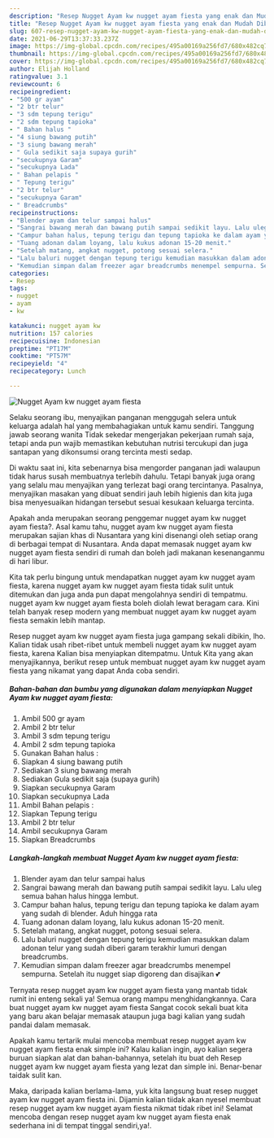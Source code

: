 ```yaml
---
description: "Resep Nugget Ayam kw nugget ayam fiesta yang enak dan Mudah Dibuat"
title: "Resep Nugget Ayam kw nugget ayam fiesta yang enak dan Mudah Dibuat"
slug: 607-resep-nugget-ayam-kw-nugget-ayam-fiesta-yang-enak-dan-mudah-dibuat
date: 2021-06-29T13:37:33.237Z
image: https://img-global.cpcdn.com/recipes/495a00169a256fd7/680x482cq70/nugget-ayam-kw-nugget-ayam-fiesta-foto-resep-utama.jpg
thumbnail: https://img-global.cpcdn.com/recipes/495a00169a256fd7/680x482cq70/nugget-ayam-kw-nugget-ayam-fiesta-foto-resep-utama.jpg
cover: https://img-global.cpcdn.com/recipes/495a00169a256fd7/680x482cq70/nugget-ayam-kw-nugget-ayam-fiesta-foto-resep-utama.jpg
author: Elijah Holland
ratingvalue: 3.1
reviewcount: 6
recipeingredient:
- "500 gr ayam"
- "2 btr telur"
- "3 sdm tepung terigu"
- "2 sdm tepung tapioka"
- " Bahan halus "
- "4 siung bawang putih"
- "3 siung bawang merah"
- " Gula sedikit saja supaya gurih"
- "secukupnya Garam"
- "secukupnya Lada"
- " Bahan pelapis "
- " Tepung terigu"
- "2 btr telur"
- "secukupnya Garam"
- " Breadcrumbs"
recipeinstructions:
- "Blender ayam dan telur sampai halus"
- "Sangrai bawang merah dan bawang putih sampai sedikit layu. Lalu uleg semua bahan halus hingga lembut."
- "Campur bahan halus, tepung terigu dan tepung tapioka ke dalam ayam yang sudah di blender. Aduh hingga rata"
- "Tuang adonan dalam loyang, lalu kukus adonan 15-20 menit."
- "Setelah matang, angkat nugget, potong sesuai selera."
- "Lalu baluri nugget dengan tepung terigu kemudian masukkan dalam adonan telur yang sudah diberi garam terakhir lumuri dengan breadcrumbs."
- "Kemudian simpan dalam freezer agar breadcrumbs menempel sempurna. Setelah itu nugget siap digoreng dan disajikan 💕"
categories:
- Resep
tags:
- nugget
- ayam
- kw

katakunci: nugget ayam kw 
nutrition: 157 calories
recipecuisine: Indonesian
preptime: "PT17M"
cooktime: "PT57M"
recipeyield: "4"
recipecategory: Lunch

---
```



![Nugget Ayam kw nugget ayam fiesta](https://img-global.cpcdn.com/recipes/495a00169a256fd7/680x482cq70/nugget-ayam-kw-nugget-ayam-fiesta-foto-resep-utama.jpg)

Selaku seorang ibu, menyajikan panganan menggugah selera untuk keluarga adalah hal yang membahagiakan untuk kamu sendiri. Tanggung jawab seorang  wanita Tidak sekedar mengerjakan pekerjaan rumah saja, tetapi anda pun wajib memastikan kebutuhan nutrisi tercukupi dan juga santapan yang dikonsumsi orang tercinta mesti sedap.

Di waktu  saat ini, kita sebenarnya bisa mengorder panganan jadi walaupun tidak harus susah membuatnya terlebih dahulu. Tetapi banyak juga orang yang selalu mau menyajikan yang terlezat bagi orang tercintanya. Pasalnya, menyajikan masakan yang dibuat sendiri jauh lebih higienis dan kita juga bisa menyesuaikan hidangan tersebut sesuai kesukaan keluarga tercinta. 



Apakah anda merupakan seorang penggemar nugget ayam kw nugget ayam fiesta?. Asal kamu tahu, nugget ayam kw nugget ayam fiesta merupakan sajian khas di Nusantara yang kini disenangi oleh setiap orang di berbagai tempat di Nusantara. Anda dapat memasak nugget ayam kw nugget ayam fiesta sendiri di rumah dan boleh jadi makanan kesenanganmu di hari libur.

Kita tak perlu bingung untuk mendapatkan nugget ayam kw nugget ayam fiesta, karena nugget ayam kw nugget ayam fiesta tidak sulit untuk ditemukan dan juga anda pun dapat mengolahnya sendiri di tempatmu. nugget ayam kw nugget ayam fiesta boleh diolah lewat beragam cara. Kini telah banyak resep modern yang membuat nugget ayam kw nugget ayam fiesta semakin lebih mantap.

Resep nugget ayam kw nugget ayam fiesta juga gampang sekali dibikin, lho. Kalian tidak usah ribet-ribet untuk membeli nugget ayam kw nugget ayam fiesta, karena Kalian bisa menyiapkan ditempatmu. Untuk Kita yang akan menyajikannya, berikut resep untuk membuat nugget ayam kw nugget ayam fiesta yang nikamat yang dapat Anda coba sendiri.

<!--inarticleads1-->

##### Bahan-bahan dan bumbu yang digunakan dalam menyiapkan Nugget Ayam kw nugget ayam fiesta:

1. Ambil 500 gr ayam
1. Ambil 2 btr telur
1. Ambil 3 sdm tepung terigu
1. Ambil 2 sdm tepung tapioka
1. Gunakan  Bahan halus :
1. Siapkan 4 siung bawang putih
1. Sediakan 3 siung bawang merah
1. Sediakan  Gula sedikit saja (supaya gurih)
1. Siapkan secukupnya Garam
1. Siapkan secukupnya Lada
1. Ambil  Bahan pelapis :
1. Siapkan  Tepung terigu
1. Ambil 2 btr telur
1. Ambil secukupnya Garam
1. Siapkan  Breadcrumbs




<!--inarticleads2-->

##### Langkah-langkah membuat Nugget Ayam kw nugget ayam fiesta:

1. Blender ayam dan telur sampai halus
1. Sangrai bawang merah dan bawang putih sampai sedikit layu. Lalu uleg semua bahan halus hingga lembut.
1. Campur bahan halus, tepung terigu dan tepung tapioka ke dalam ayam yang sudah di blender. Aduh hingga rata
1. Tuang adonan dalam loyang, lalu kukus adonan 15-20 menit.
1. Setelah matang, angkat nugget, potong sesuai selera.
1. Lalu baluri nugget dengan tepung terigu kemudian masukkan dalam adonan telur yang sudah diberi garam terakhir lumuri dengan breadcrumbs.
1. Kemudian simpan dalam freezer agar breadcrumbs menempel sempurna. Setelah itu nugget siap digoreng dan disajikan 💕




Ternyata resep nugget ayam kw nugget ayam fiesta yang mantab tidak rumit ini enteng sekali ya! Semua orang mampu menghidangkannya. Cara buat nugget ayam kw nugget ayam fiesta Sangat cocok sekali buat kita yang baru akan belajar memasak ataupun juga bagi kalian yang sudah pandai dalam memasak.

Apakah kamu tertarik mulai mencoba membuat resep nugget ayam kw nugget ayam fiesta enak simple ini? Kalau kalian ingin, ayo kalian segera buruan siapkan alat dan bahan-bahannya, setelah itu buat deh Resep nugget ayam kw nugget ayam fiesta yang lezat dan simple ini. Benar-benar taidak sulit kan. 

Maka, daripada kalian berlama-lama, yuk kita langsung buat resep nugget ayam kw nugget ayam fiesta ini. Dijamin kalian tiidak akan nyesel membuat resep nugget ayam kw nugget ayam fiesta nikmat tidak ribet ini! Selamat mencoba dengan resep nugget ayam kw nugget ayam fiesta enak sederhana ini di tempat tinggal sendiri,ya!.

